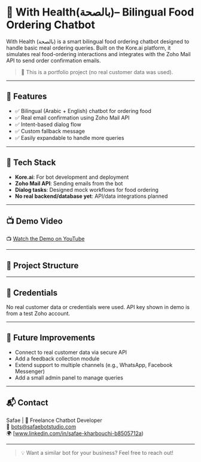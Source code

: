 # 🤖 With Health(بالصحة)– Bilingual Food Ordering Chatbot

With Health (بالصحة) is a smart bilingual food ordering chatbot designed to handle basic meal ordering queries. Built on the Kore.ai platform, it simulates real food-ordering interactions and integrates with the Zoho Mail API to send order confirmation emails.

> 🌟 This is a portfolio project (no real customer data was used).

---

## 🧠 Features

- ✅ Bilingual (Arabic + English) chatbot for ordering food
- ✅ Real email confirmation using Zoho Mail API
- ✅ Intent-based dialog flow
- ✅ Custom fallback message
- ✅ Easily expandable to handle more queries

---

## 🚀 Tech Stack

- **Kore.ai**: For bot development and deployment
- **Zoho Mail API**: Sending emails from the bot
- **Dialog tasks**: Designed mock workflows for food ordering
- **No real backend/database yet**: API/data integrations planned

---

## 📺 Demo Video

📺 [Watch the Demo on YouTube](https://youtu.be/OjM7I3-oRuo)


---

## 📂 Project Structure


---

## 🔐 Credentials

No real customer data or credentials were used. API key shown in demo is from a test Zoho account.

---

## 🧩 Future Improvements

- Connect to real customer data via secure API
- Add a feedback collection module
- Extend support to multiple channels (e.g., WhatsApp, Facebook Messenger)
- Add a small admin panel to manage queries

---

## 📬 Contact

Safae | 🤝 Freelance Chatbot Developer  
📧 bots@safaebotstudio.com  
🌍 [www.linkedin.com/in/safae-kharbouchi-b8505712a)

---

> 💡 Want a similar bot for your business? Feel free to reach out!


